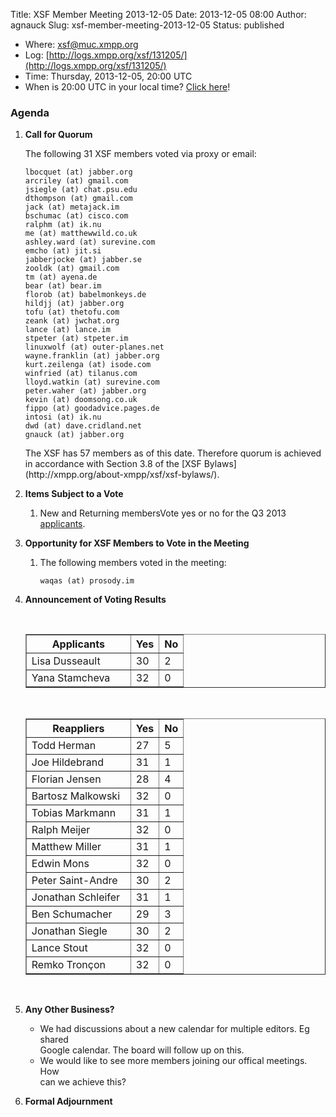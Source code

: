 Title: XSF Member Meeting 2013-12-05
Date: 2013-12-05 08:00
Author: agnauck
Slug: xsf-member-meeting-2013-12-05
Status: published

-   <span>Where</span>: [xsf@muc.xmpp.org  
   ](xmpp:xsf@muc.xmpp.org?join)
-   Log:
    [http://logs.xmpp.org/xsf/131205/](http://logs.xmpp.org/xsf/131205/)
-   Time: Thursday, 2013-12-05, 20:00 UTC
-   When is 20:00 UTC in your local time? [Click
    here](http://www.worldtimeserver.com/)!

### Agenda

1.  **Call for Quorum**

    The following 31 XSF members voted via proxy or email:

        lbocquet (at) jabber.org
        arcriley (at) gmail.com
        jsiegle (at) chat.psu.edu
        dthompson (at) gmail.com
        jack (at) metajack.im
        bschumac (at) cisco.com
        ralphm (at) ik.nu
        me (at) matthewwild.co.uk
        ashley.ward (at) surevine.com
        emcho (at) jit.si
        jabberjocke (at) jabber.se
        zooldk (at) gmail.com
        tm (at) ayena.de
        bear (at) bear.im
        florob (at) babelmonkeys.de
        hildjj (at) jabber.org
        tofu (at) thetofu.com
        zeank (at) jwchat.org
        lance (at) lance.im
        stpeter (at) stpeter.im
        linuxwolf (at) outer-planes.net
        wayne.franklin (at) jabber.org
        kurt.zeilenga (at) isode.com
        winfried (at) tilanus.com
        lloyd.watkin (at) surevine.com
        peter.waher (at) jabber.org
        kevin (at) doomsong.co.uk
        fippo (at) goodadvice.pages.de
        intosi (at) ik.nu
        dwd (at) dave.cridland.net
        gnauck (at) jabber.org

    <p>
    The XSF has 57 members as of this date. Therefore quorum is achieved
    in accordance with Section 3.8 of the [XSF
    Bylaws](http://xmpp.org/about-xmpp/xsf/xsf-bylaws/).

2.  **Items Subject to a Vote**
    1.  New and Returning membersVote yes or no for the Q3 2013
        [applicants](http://wiki.xmpp.org/web/Membership_Applications_Q3_2013).

3.  **Opportunity for XSF Members to Vote in the Meeting**
    1.  The following members voted in the meeting:

            waqas (at) prosody.im

4.  **Announcement of Voting Results**

     

    <table border="1" cellspacing="0" cellpadding="3">
    <tbody>
    <tr>
    <th style="width: 150px;">
    Applicants

    </th>
    <th>
    Yes

    </th>
    <th>
    No

    </th>
    </tr>
    <tr>
    <td>
    Lisa Dusseault

    </td>
    <td>
    30

    </td>
    <td>
    2

    </td>
    </tr>
    <tr>
    <td>
    Yana Stamcheva

    </td>
    <td>
    32

    </td>
    <td>
    0

    </td>
    </tr>
    </tbody>
    </table>
     

    <table border="1" cellspacing="0" cellpadding="3">
    <tbody>
    <tr>
    <th style="width: 150px;">
    Reappliers

    </th>
    <th>
    Yes

    </th>
    <th>
    No

    </th>
    </tr>
    <tr>
    <td style="height: 27px">
    Todd Herman

    </td>
    <td style="height: 27px">
    27

    </td>
    <td style="height: 27px">
    5

    </td>
    </tr>
    <tr>
    <td style="height: 27px">
    Joe Hildebrand

    </td>
    <td style="height: 27px">
    31

    </td>
    <td style="height: 27px">
    1

    </td>
    </tr>
    <tr>
    <td style="height: 22px">
    Florian Jensen

    </td>
    <td style="height: 22px">
    28

    </td>
    <td style="height: 22px">
    4

    </td>
    </tr>
    <tr>
    <td>
    Bartosz Malkowski

    </td>
    <td>
    32

    </td>
    <td>
    0

    </td>
    </tr>
    <tr>
    <td>
    Tobias Markmann

    </td>
    <td>
    31

    </td>
    <td>
    1

    </td>
    </tr>
    <tr>
    <td>
    Ralph Meijer

    </td>
    <td>
    32

    </td>
    <td>
    0

    </td>
    </tr>
    <tr>
    <td>
    Matthew Miller

    </td>
    <td>
    31

    </td>
    <td>
    1

    </td>
    </tr>
    <tr>
    <td>
    Edwin Mons

    </td>
    <td>
    32

    </td>
    <td>
    0

    </td>
    </tr>
    <tr>
    <td>
    Peter Saint-Andre

    </td>
    <td>
    30

    </td>
    <td>
    2

    </td>
    </tr>
    <tr>
    <td>
    Jonathan Schleifer

    </td>
    <td>
    31

    </td>
    <td>
    1

    </td>
    </tr>
    <tr>
    <td>
    Ben Schumacher

    </td>
    <td>
    29

    </td>
    <td>
    3

    </td>
    </tr>
    <tr>
    <td>
    Jonathan Siegle

    </td>
    <td>
    30

    </td>
    <td>
    2

    </td>
    </tr>
    <tr>
    <td>
    Lance Stout

    </td>
    <td>
    32

    </td>
    <td>
    0

    </td>
    </tr>
    <tr>
    <td>
    Remko Tronçon

    </td>
    <td>
    32

    </td>
    <td>
    0

    </td>
    </tr>
    </tbody>
    </table>
    <p>
     

5.  **Any Other Business?**
    -   We had discussions about a new calendar for multiple editors. Eg
        shared  
        Google calendar. The board will follow up on this.
    -   We would like to see more members joining our offical meetings.
        How  
        can we achieve this?

    <p>
      
6.  **Formal Adjournment**

